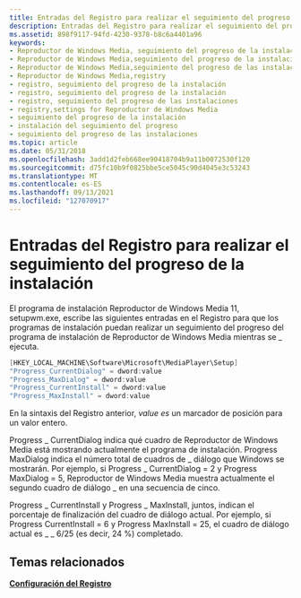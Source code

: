 ```yaml
---
title: Entradas del Registro para realizar el seguimiento del progreso de la instalación
description: Entradas del Registro para realizar el seguimiento del progreso de la instalación
ms.assetid: 898f9117-94fd-4230-9378-b8c6a4401a96
keywords:
- Reproductor de Windows Media, seguimiento del progreso de la instalación
- Reproductor de Windows Media,seguimiento del progreso de la instalación
- Reproductor de Windows Media,seguimiento del progreso de las instalaciones
- Reproductor de Windows Media,registry
- registro, seguimiento del progreso de la instalación
- registro, seguimiento del progreso de la instalación
- registro, seguimiento del progreso de las instalaciones
- registry,settings for Reproductor de Windows Media
- seguimiento del progreso de la instalación
- instalación del seguimiento del progreso
- seguimiento del progreso de las instalaciones
ms.topic: article
ms.date: 05/31/2018
ms.openlocfilehash: 3add1d2feb668ee90418704b9a11b0072530f120
ms.sourcegitcommit: d75fc10b9f0825bbe5ce5045c90d4045e3c53243
ms.translationtype: MT
ms.contentlocale: es-ES
ms.lasthandoff: 09/13/2021
ms.locfileid: "127070917"
---
```

# <a name="registry-entries-for-tracking-installation-progress"></a>Entradas del Registro para realizar el seguimiento del progreso de la instalación

El programa de instalación Reproductor de Windows Media 11, setupwm.exe, escribe las siguientes entradas en el Registro para que los programas de instalación puedan realizar un seguimiento del progreso del programa de instalación de Reproductor de Windows Media mientras se \_ ejecuta.


```C++
[HKEY_LOCAL_MACHINE\Software\Microsoft\MediaPlayer\Setup]
"Progress_CurrentDialog" = dword:value
"Progress_MaxDialog" = dword:value
"Progress_CurrentInstall" = dword:value
"Progress_MaxInstall" = dword:value
```



En la sintaxis del Registro anterior, *value es* un marcador de posición para un valor entero.

Progress \_ CurrentDialog indica qué cuadro de Reproductor de Windows Media está mostrando actualmente el programa de instalación. Progress MaxDialog indica el número total de cuadros de \_ diálogo que Windows se mostrarán. Por ejemplo, si Progress \_ CurrentDialog = 2 y Progress MaxDialog = 5, Reproductor de Windows Media muestra actualmente el segundo cuadro de diálogo \_ en una secuencia de cinco.

Progress \_ CurrentInstall y Progress \_ MaxInstall, juntos, indican el porcentaje de finalización del cuadro de diálogo actual. Por ejemplo, si Progress CurrentInstall = 6 y Progress MaxInstall = 25, el cuadro de diálogo actual es \_ \_ 6/25 (es decir, 24 %) completado.

## <a name="related-topics"></a>Temas relacionados

<dl> <dt>

[**Configuración del Registro**](registry-settings.md)
</dt> </dl>

 

 




